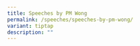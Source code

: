 ```yaml
---
title: Speeches by PM Wong
permalink: /speeches/speeches-by-pm-wong/
variant: tiptap
description: ""
---
```

<p></p>